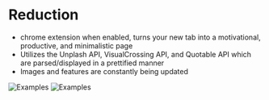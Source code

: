 # Reduction
- chrome extension when enabled, turns your new tab into a motivational, productive, and minimalistic page
- Utilizes the Unplash API, VisualCrossing API, and Quotable API which are parsed/displayed in a prettified manner
- Images and features are constantly being updated

![Examples](1.png)
![Examples](2.png)
